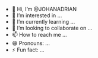 - 👋 Hi, I’m @JOHANADRIAN
- 👀 I’m interested in ...
- 🌱 I’m currently learning ...
- 💞️ I’m looking to collaborate on ...
- 📫 How to reach me ...
- 😄 Pronouns: ...
- ⚡ Fun fact: ...

<!---
JOHANADRIAN/JOHANADRIAN is a ✨ special ✨ repository because its `README.md` (this file) appears on your GitHub profile.
You can click the Preview link to take a look at your changes.
--->
